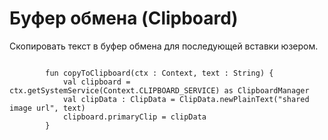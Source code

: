 # Буфер обмена (Clipboard)

Скопировать текст в буфер обмена для последующей вставки юзером.

```

        fun copyToClipboard(ctx : Context, text : String) {
            val clipboard = ctx.getSystemService(Context.CLIPBOARD_SERVICE) as ClipboardManager
            val clipData : ClipData = ClipData.newPlainText("shared image url", text)
            clipboard.primaryClip = clipData
        }

```